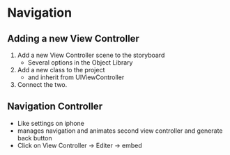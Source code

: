 # Navigation

## Adding a new View Controller

1. Add a new View Controller scene to the storyboard
    * Several options in the Object Library
2. Add a new class to the project
    * and inherit from UIViewController
3. Connect the two.

## Navigation Controller
* Like settings on iphone
* manages navigation and animates second view controller and generate back button
* Click on View Controller -> Editer -> embed